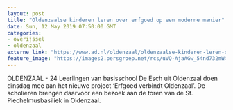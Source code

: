 ```yaml
---
layout: post
title: "Oldenzaalse kinderen leren over erfgoed op een moderne manier"
date: Sun, 12 May 2019 07:50:00 GMT
categories: 
- overijssel 
- oldenzaal 
externe_link: "https://www.ad.nl/oldenzaal/oldenzaalse-kinderen-leren-over-erfgoed-op-een-moderne-manier~a4bbf3b3/"
feature_image: "https://images2.persgroep.net/rcs/uVQ-AjaAGw_54nd732mWXOCxODs/diocontent/122000527/_fitwidth/400/?appId=21791a8992982cd8da851550a453bd7f&quality=0.7"
---
```


OLDENZAAL - 24 Leerlingen van basisschool De Esch uit Oldenzaal doen dinsdag mee aan het nieuwe project ‘Erfgoed verbindt Oldenzaal’. De scholieren brengen daarvoor een bezoek aan de toren van de St. Plechelmusbasiliek in Oldenzaal.
